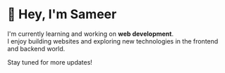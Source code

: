 # 👋 Hey, I'm Sameer

I'm currently learning and working on **web development**.  
I enjoy building websites and exploring new technologies in the frontend and backend world.

Stay tuned for more updates!

